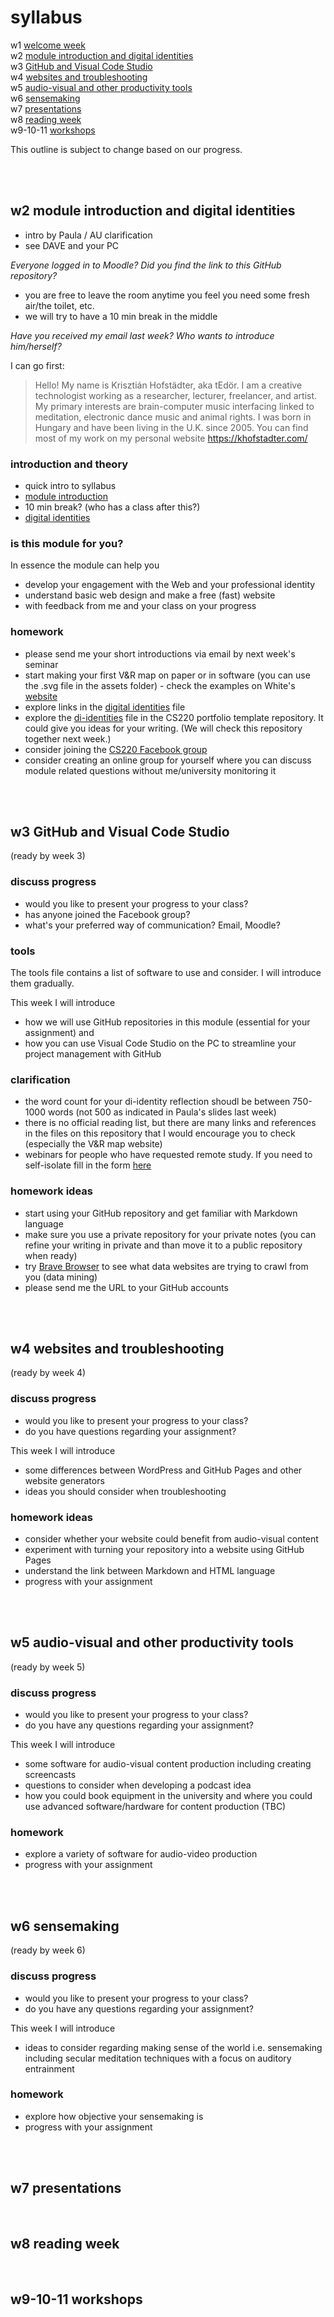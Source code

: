 # syllabus

w1 [welcome week](#w1-welcome-week)  
w2 [module introduction and digital identities](#w2-module-introduction-and-digital-identities)  
w3 [GitHub and Visual Code Studio](#w3-github-and-visual-code-studio)  
w4 [websites and troubleshooting](#w4-websites-and-troubleshooting)  
w5 [audio-visual and other productivity tools](#w5-audio-visual-and-other-productivity-tools)  
w6 [sensemaking](#w6-sensemaking)  
w7 [presentations](#w7-presentations)  
w8 [reading week](#w8-reading-week)  
w9-10-11 [workshops](#w9-10-11-workshops)

This outline is subject to change based on our progress.

<br><br>

## w2 module introduction and digital identities
- intro by Paula / AU clarification
- see DAVE and your PC

_Everyone logged in to Moodle? Did you find the link to this GitHub repository?_

- you are free to leave the room anytime you feel you need some fresh air/the toilet, etc. 
- we will try to have a 10 min break in the middle

_Have you received my email last week? Who wants to introduce him/herself?_

I can go first:

> Hello! My name is Krisztián Hofstädter, aka tEdör. I am a creative technologist working as a researcher, lecturer, freelancer, and artist. My primary interests are brain-computer music interfacing linked to meditation, electronic dance music and animal rights. I was born in Hungary and have been living in the U.K. since 2005. You can find most of my work on my personal website https://khofstadter.com/

### introduction and theory
- quick intro to syllabus
- [module introduction](README.md)
- 10 min break? (who has a class after this?)
- [digital identities](digital-identities.md)

### is this module for you?
In essence the module can help you 
- develop your engagement with the Web and your professional identity
- understand basic web design and make a free (fast) website
- with feedback from me and your class on your progress

### homework
- please send me your short introductions via email by next week's seminar
- start making your first V&R map on paper or in software (you can use the .svg file in the assets folder) - check the examples on White's [website](http://daveowhite.com/vandr/vr-mapping/)
- explore links in the [digital identities](digital-identities.md) file
- explore the [di-identities](https://krisztian-hofstadter-tedor.github.io/CS220-AU-portfolio/di-reflection.html) file in the CS220 portfolio template repository. It could give you ideas for your writing. (We will check this repository together next week.)
- consider joining the [CS220 Facebook group](https://www.facebook.com/groups/400596074925260) 
- consider creating an online group for yourself where you can discuss module related questions without me/university monitoring it

<br><br>

## w3 GitHub and Visual Code Studio
(ready by week 3)
### discuss progress
- would you like to present your progress to your class?
- has anyone joined the Facebook group?
- what's your preferred way of communication? Email, Moodle?

### tools
The tools file contains a list of software to use and consider. I will introduce them gradually. 

This week I will introduce 
- how we will use GitHub repositories in this module (essential for your assignment) and 
- how you can use Visual Code Studio on the PC to streamline your project management with GitHub

### clarification
- the word count for your di-identity reflection shoudl be between 750-1000 words (not 500 as indicated in Paula's slides last week)
- there is no official reading list, but there are many links and references in the files on this repository that I would encourage you to check (especially the V&R map website)
- webinars for people who have requested remote study. If you need to self-isolate fill in the form [here](https://www.essex.ac.uk/student/covid-19/remote-study)

### homework ideas
- start using your GitHub repository and get familiar with Markdown language
- make sure you use a private repository for your private notes (you can refine your writing in private and than move it to a public repository when ready)
- try [Brave Browser](https://brave.com/) to see what data websites are trying to crawl from you (data mining)
- please send me the URL to your GitHub accounts

<br><br>

## w4 websites and troubleshooting
(ready by week 4)
### discuss progress
- would you like to present your progress to your class?
- do you have questions regarding your assignment?

This week I will introduce 
- some differences between WordPress and GitHub Pages and other website generators
- ideas you should consider when troubleshooting 

### homework ideas
- consider whether your website could benefit from audio-visual content
- experiment with turning your repository into a website using GitHub Pages
- understand the link between Markdown and HTML language
- progress with your assignment

<br><br>

## w5 audio-visual and other productivity tools
(ready by week 5)
### discuss progress
- would you like to present your progress to your class?
- do you have any questions regarding your assignment?

This week I will introduce 
- some software for audio-visual content production including creating screencasts
- questions to consider when developing a podcast idea
- how you could book equipment in the university and where you could use advanced software/hardware for content production (TBC)

### homework
- explore a variety of software for audio-video production
- progress with your assignment

<br><br>

## w6 sensemaking
(ready by week 6)
### discuss progress
- would you like to present your progress to your class?
- do you have any questions regarding your assignment?

This week I will introduce 
- ideas to consider regarding making sense of the world i.e. sensemaking including secular meditation techniques with a focus on auditory entrainment

### homework
- explore how objective your sensemaking is
- progress with your assignment

<br><br>

## w7 presentations


<br>

## w8 reading week


<br>

## w9-10-11 workshops

<br>

